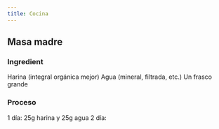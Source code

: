 ```yaml
---
title: Cocina
---
```


## Masa madre
### Ingredient
Harina (integral orgánica mejor)
Agua (mineral, filtrada, etc.)
Un frasco grande
### Proceso
1 día: 25g harina y 25g agua
2 día:
